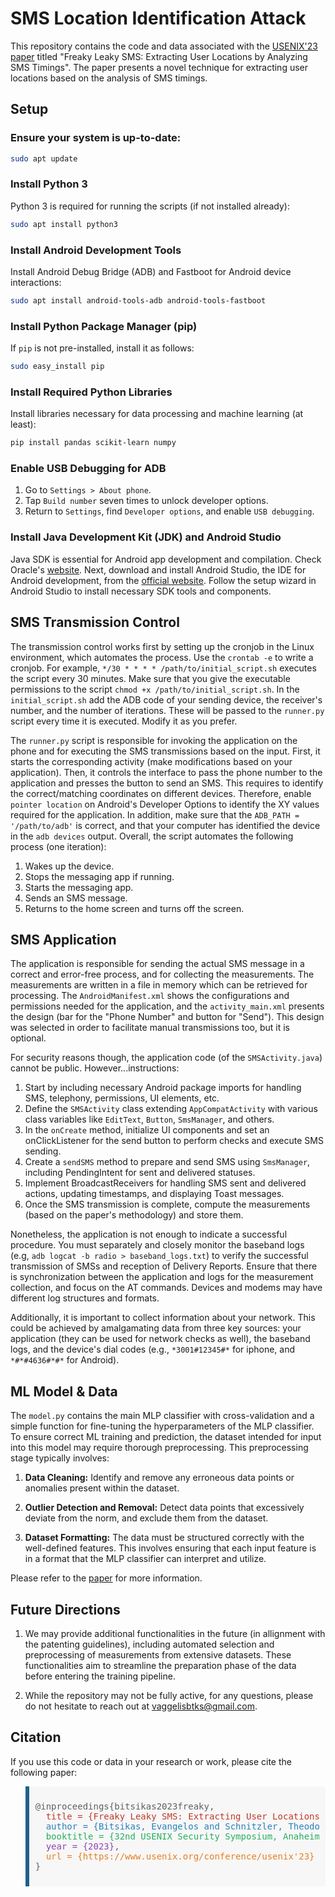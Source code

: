 
# SMS Location Identification Attack

This repository contains the code and data associated with the [USENIX'23 paper](https://www.usenix.org/system/files/usenixsecurity23-bitsikas.pdf) titled "Freaky Leaky SMS: Extracting User Locations by Analyzing SMS Timings". The paper presents a novel technique for extracting user locations based on the analysis of SMS timings.

## Setup

### Ensure your system is up-to-date:
```bash
sudo apt update
```

### Install Python 3
Python 3 is required for running the scripts (if not installed already):
```bash
sudo apt install python3
```

### Install Android Development Tools
Install Android Debug Bridge (ADB) and Fastboot for Android device interactions:
```bash
sudo apt install android-tools-adb android-tools-fastboot
```

### Install Python Package Manager (pip)
If `pip` is not pre-installed, install it as follows:
```bash
sudo easy_install pip
```

### Install Required Python Libraries
Install libraries necessary for data processing and machine learning (at least):
```bash
pip install pandas scikit-learn numpy
```

### Enable USB Debugging for ADB
1. Go to `Settings > About phone`.
2. Tap `Build number` seven times to unlock developer options.
3. Return to `Settings`, find `Developer options`, and enable `USB debugging`.

### Install Java Development Kit (JDK) and Android Studio
Java SDK is essential for Android app development and compilation. Check Oracle's [website](https://www.oracle.com/java/technologies/javase-jdk11-downloads.html).
Next, download and install Android Studio, the IDE for Android development, from the [official website](https://developer.android.com/studio). Follow the setup wizard in Android Studio to install necessary SDK tools and components.

## SMS Transmission Control

The transmission control works first by setting up the cronjob in the Linux environment, which automates the process. Use the `crontab -e` to write a cronjob.
For example, `*/30 * * * * /path/to/initial_script.sh` executes the script every 30 minutes. Make sure that you give the executable permissions to the script
`chmod +x /path/to/initial_script.sh`. In the `initial_script.sh` add the ADB code of your sending device, the receiver's number, and the number of iterations. These
will be passed to the `runner.py` script every time it is executed. Modify it as you prefer.

The `runner.py` script is responsible for invoking the application on the phone and for executing the SMS transmissions based on the input. First, it starts the corresponding activity (make modifications based on your application). Then, it controls the interface to pass the phone number to the application and presses the button to send an SMS. This requires to identify the correct/matching coordinates on different devices. Therefore, enable `pointer location` on Android's Developer Options to identify the XY values required for the application. In addition, make sure that the `ADB_PATH = '/path/to/adb'` is correct, and that your computer has identified the device in the `adb devices` output. Overall, the script automates the following process (one iteration):

1. Wakes up the device.
2. Stops the messaging app if running.
3. Starts the messaging app.
4. Sends an SMS message.
5. Returns to the home screen and turns off the screen.

## SMS Application

The application is responsible for sending the actual SMS message in a correct and error-free process, and for collecting the measurements. The measurements are written in a file in memory which can be retrieved for processing. The `AndroidManifest.xml` shows the configurations and permissions needed for the application, and the `activity_main.xml` presents the design (bar for the "Phone Number" and button for "Send"). This design was selected in order to facilitate manual transmissions too, but it is optional.  

For security reasons though, the application code (of the `SMSActivity.java`) cannot be public. However...instructions:

1. Start by including necessary Android package imports for handling SMS, telephony, permissions, UI elements, etc.
2. Define the `SMSActivity` class extending `AppCompatActivity` with various class variables like `EditText`, `Button`, `SmsManager`, and others.
3. In the `onCreate` method, initialize UI components and set an onClickListener for the send button to perform checks and execute SMS sending.
6. Create a `sendSMS` method to prepare and send SMS using `SmsManager`, including PendingIntent for sent and delivered statuses.
7. Implement BroadcastReceivers for handling SMS sent and delivered actions, updating timestamps, and displaying Toast messages.
8. Once the SMS transmission is complete, compute the measurements (based on the paper's methodology) and store them.

Nonetheless, the application is not enough to indicate a successful procedure. You must separately and closely monitor the baseband logs (e.g, `adb logcat -b radio > baseband_logs.txt`) to verify the successful transmission of SMSs and reception of Delivery Reports. Ensure that there is synchronization between the application and logs for the measurement collection, and focus on the AT commands. Devices and modems may have different log structures and formats. 

Additionally, it is important to collect information about your network. This could be achieved by amalgamating data from three key sources: your application (they can be used for network checks as well), the baseband logs, and the device's dial codes (e.g., `*3001#12345#*` for iphone, and `*#*#4636#*#*` for Android).

## ML Model & Data

The `model.py` contains the main MLP classifier with cross-validation and a simple function for fine-tuning the hyperparameters of the MLP classifier. To ensure correct ML training and prediction, the dataset intended for input into this model may require thorough preprocessing. This preprocessing stage typically involves:

1. **Data Cleaning:** Identify and remove any erroneous data points or anomalies present within the dataset.

2. **Outlier Detection and Removal:** Detect data points that excessively deviate from the norm, and exclude them from the dataset.

3. **Dataset Formatting:** The data must be structured correctly with the well-defined features. This involves ensuring that each input feature is in a format that the MLP classifier can interpret and utilize.

Please refer to the [paper](https://arxiv.org/pdf/2306.07695.pdf) for more information.

## Future Directions

1. We may provide additional functionalities in the future (in allignment with the patenting guidelines), including automated selection and preprocessing of measurements from extensive datasets. These functionalities aim to streamline the preparation phase of the data before entering the training pipeline. 

2. While the repository may not be fully active, for any questions, please do not hesitate to reach out at [vaggelisbtks@gmail.com](mailto:vaggelisbtks@gmail.com).

## Citation

If you use this code or data in your research or work, please cite the following paper:

<blockquote style="background-color: #f7f7f7; padding: 10px; border-left: 6px solid #1f618d;">

<pre>
@inproceedings{bitsikas2023freaky,
  <span style="color: #c0392b;">title = {Freaky Leaky SMS: Extracting User Locations by Analyzing SMS Timings},</span>
  <span style="color: #2980b9;">author = {Bitsikas, Evangelos and Schnitzler, Theodor and Pöpper, Christina and Ranganathan, Aanjhan},</span>
  <span style="color: #27ae60;">booktitle = {32nd USENIX Security Symposium, Anaheim, CA, USA, August 9-11, 2023},</span>
  <span style="color: #8e44ad;">year = {2023},</span>
  <span style="color: #e67e22;">url = {https://www.usenix.org/conference/usenix'23}</span>
}
</pre>
</blockquote>

